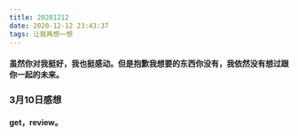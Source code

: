 ```yaml
---
title: 20201212
date: 2020-12-12 23:43:37
tags: 让我再想一想
---
```

#### 虽然你对我挺好，我也挺感动。但是抱歉我想要的东西你没有，我依然没有想过跟你一起的未来。
### 3月10日感想
#### get，review。